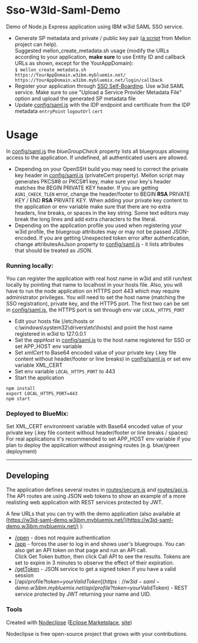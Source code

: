 

# Sso-W3Id-Saml-Demo

Demo of Node.js Express application using IBM w3id SAML SSO service.

- Generate SP metadata and private / public key pair ([a script](https://github.com/UNINETT/mod_auth_mellon/blob/master/mellon_create_metadata.sh) from Mellon project can help).  
Suggested mellon_create_metadata.sh usage (modify the URLs according to your application, **make sure** to use Entity ID and callback URLs as shown, except for the YourAppDomain):  
`$ mellon_create_metadata.sh https://YourAppDomain.w3ibm.mybluemix.net/ https://YourAppDomain.w3ibm.mybluemix.net/login/callback`
- Register your application through [SSO Self-Boarding](https://w3.innovate.ibm.com/tools/sso/home.html). Use w3id SAML service. Make sure to use "Upload a Service Provider Metadata File" option and upload the generated SP metadata file
- Update [config/saml.js](config/saml.js) with the IDP endpoint and certificate from the IDP metadata
  `entryPoint`
  `logoutUrl`
  `cert`  

  

# Usage

In [config/saml.js](config/saml.js) the *blueGroupCheck* property lists all bluegroups allowing access to the application. If undefined, all authenticated users are allowed.

- Depending on your OpenSSH build you may need to correct the private key header in [config/saml.js](config/saml.js) (privateCert property). Mellon script may generates PKCS#8 or PKCS#1 key, make sure your key's header matches the BEGIN PRIVATE KEY header. If you are getting `ASN1_CHECK_TLEN` error, change the header/footer to BEGIN __RSA__ PRIVATE KEY / END __RSA__ PRIVATE KEY. When adding your private key content to the application or env variable make sure that there are no extra headers, line breaks, or spaces in the key string. 
Some text editors may break the long lines and add extra characters to the literal. 
- Depending on the application profile you used when registering your w3id profile, the bluegroup attributes may or may not be passed JSON-encoded. If you are getting Unexpected token error after authentication, change attributesAsJson property to [config/saml.js](config/saml.js) - it lists attributes that should be treated as JSON.


### Running locally: 
You can register the application with real host name in w3id and still run/test locally by pointing that name to localhost in your hosts file.
Also, you will have to run the node application on HTTPS port 443 which may require administrator privileges. 
You will need to set the host name (matching the SSO registration), private key, and the HTTPS port. The first two can be set in [config/saml.js](config/saml.js), the HTTPS port is set through env var `LOCAL_HTTPS_PORT`   

* Edit your hosts file (/etc/hosts or c:\windows\system32\drivers\etc\hosts) and point the host name registered in w3id to 127.0.0.1
* Set the *appHost* in [config/saml.js](config/saml.js) to the host name registered for SSO or set APP_HOST env variable
* Set *xmlCert* to Base64 encoded value of your private key (.key file content without header/footer or line breaks) in [config/saml.js](config/saml.js) or set env variable XML_CERT
* Set env variable `LOCAL_HTTPS_PORT` to 443
* Start the application 

`npm install`       
`export LOCAL_HTTPS_PORT=443`  
`npm start`    


### Deployed to BlueMix:
Set XML_CERT environment variable with Base64 encoded value of your private key (.key file content without header/footer or line breaks / spaces)
For real applications it's recommended to set APP_HOST env variable if you plan to deploy the application without assigning routes (e.g. blue/green deployment)

------
## Developing

The application defines several routes in [routes/secure.js](routes/secure.js) and [routes/api.js](routes/api.js). 
The API routes are using JSON web tokens to show an example of a more realisting web application with REST services protected by JWT.

A few URLs that you can try with the demo application (also available at [https://w3id-saml-demo.w3ibm.mybluemix.net/](https://w3id-saml-demo.w3ibm.mybluemix.net/) ):

* [/open](https://w3id-saml-demo.w3ibm.mybluemix.net/open) - does not require authentication
* [/app](https://w3id-saml-demo.w3ibm.mybluemix.net/app)  - forces the user to log in and shows user's bluegroups. You can also get an API token on that page and run an API call.    
Click Get Token button, then click Call API to see the results. Tokens are set to expire in 3 minutes to observe the effect of their expiration.
* [/getToken](https://w3id-saml-demo.w3ibm.mybluemix.net/getToken) - JSON service to get a signed token if you have a valid session
* [/api/profile?token=$yourValidToken](https://w3id-saml-demo.w3ibm.mybluemix.net/api/profile?token=$yourValidToken) - REST service protected by JWT returning your name and UID.
  


### Tools

Created with [Nodeclipse](https://github.com/Nodeclipse/nodeclipse-1)
 ([Eclipse Marketplace](http://marketplace.eclipse.org/content/nodeclipse), [site](http://www.nodeclipse.org))   

Nodeclipse is free open-source project that grows with your contributions.
